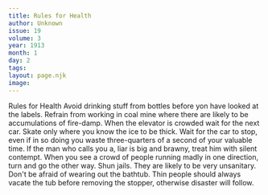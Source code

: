 ```yaml
---
title: Rules for Health
author: Unknown
issue: 19
volume: 3
year: 1913
month: 1
day: 2
tags:
layout: page.njk
image:
---
```

Rules for Health      Avoid drinking stuff from bottles before yon have looked at the labels.   Refrain from working in coal mine where there are likely to be accumulations of fire-damp.   When the elevator is crowded wait for the next car.   Skate only where you know the ice to be thick.   Wait for the car to stop, even if in so doing you waste three-quarters of a second of your valuable time.   If the man who calls you a, liar is big and brawny, treat him with silent contempt.   When you see a crowd of people running madly in one direction, turn and go the other way.   Shun jails. They are likely to be very unsanitary.   Don't be afraid of wearing out the bathtub. Thin people should always vacate the tub before removing the stopper, otherwise disaster will follow.   

